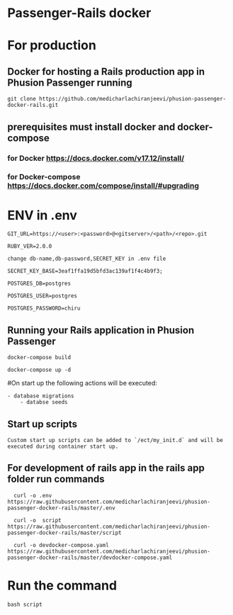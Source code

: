 # Passenger-Rails docker
# For production
## Docker for hosting a Rails production app in Phusion Passenger running
 	git clone https://github.com/medicharlachiranjeevi/phusion-passenger-docker-rails.git
## prerequisites must install docker and docker-compose
### for Docker https://docs.docker.com/v17.12/install/
### for Docker-compose https://docs.docker.com/compose/install/#upgrading

# ENV in .env
    GIT_URL=https://<user>:<password>@<gitserver>/<path>/<repo>.git

    RUBY_VER=2.0.0

    change db-name,db-password,SECRET_KEY in .env file

    SECRET_KEY_BASE=3eaf1ffa19d5bfd3ac139af1f4c4b9f3;

    POSTGRES_DB=postgres

    POSTGRES_USER=postgres

    POSTGRES_PASSWORD=chiru

## Running your Rails application in Phusion Passenger

	docker-compose build

  	docker-compose up -d
#On start up the following actions will be executed:

	- database migrations
        - databse seeds

## Start up scripts

	Custom start up scripts can be added to `/ect/my_init.d` and will be executed during container start up.
## For development of rails app in the rails app folder run commands

	  curl -o .env https://raw.githubusercontent.com/medicharlachiranjeevi/phusion-passenger-docker-rails/master/.env

	  curl -o  script https://raw.githubusercontent.com/medicharlachiranjeevi/phusion-passenger-docker-rails/master/script

	  curl -o devdocker-compose.yaml https://raw.githubusercontent.com/medicharlachiranjeevi/phusion-passenger-docker-rails/master/devdocker-compose.yaml
#  Run the command

 	bash script

